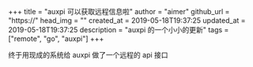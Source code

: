 +++
title = "auxpi 可以获取远程信息啦"
author = "aimer"
github_url = "https://"
head_img = ""
created_at = 2019-05-18T19:37:25
updated_at = 2019-05-18T19:37:25
description = "auxpi 的一个小小的更新"
tags = ["remote", "go", "auxpi"]
+++


终于用现成的系统给 auxpi 做了一个远程的 api 接口